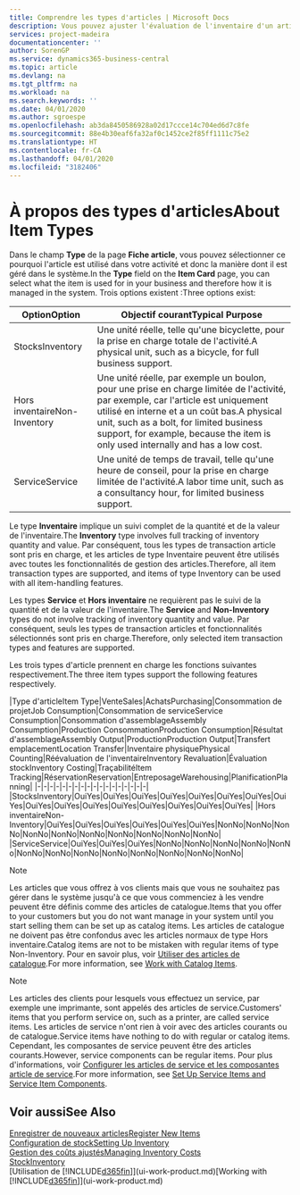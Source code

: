 ```yaml
---
title: Comprendre les types d'articles | Microsoft Docs
description: Vous pouvez ajuster l'évaluation de l'inventaire d'un article à l'aide des méthodes FIFO ou d'évaluation coût moyen, par exemple, lorsque les coûts article sont modifiés pour des motifs autres que les transactions.
services: project-madeira
documentationcenter: ''
author: SorenGP
ms.service: dynamics365-business-central
ms.topic: article
ms.devlang: na
ms.tgt_pltfrm: na
ms.workload: na
ms.search.keywords: ''
ms.date: 04/01/2020
ms.author: sgroespe
ms.openlocfilehash: ab3da8450586928a02d17ccce14c704ed6d7c8fe
ms.sourcegitcommit: 88e4b30eaf6fa32af0c1452ce2f85ff1111c75e2
ms.translationtype: HT
ms.contentlocale: fr-CA
ms.lasthandoff: 04/01/2020
ms.locfileid: "3182406"
---
```

# <a name="about-item-types"></a><span data-ttu-id="4a71a-103">À propos des types d'articles</span><span class="sxs-lookup"><span data-stu-id="4a71a-103">About Item Types</span></span>
<span data-ttu-id="4a71a-104">Dans le champ **Type** de la page **Fiche article**, vous pouvez sélectionner ce pourquoi l'article est utilisé dans votre activité et donc la manière dont il est géré dans le système.</span><span class="sxs-lookup"><span data-stu-id="4a71a-104">In the **Type** field on the **Item Card** page, you can select what the item is used for in your business and therefore how it is managed in the system.</span></span> <span data-ttu-id="4a71a-105">Trois options existent :</span><span class="sxs-lookup"><span data-stu-id="4a71a-105">Three options exist:</span></span>

|<span data-ttu-id="4a71a-106">Option</span><span class="sxs-lookup"><span data-stu-id="4a71a-106">Option</span></span>|<span data-ttu-id="4a71a-107">Objectif courant</span><span class="sxs-lookup"><span data-stu-id="4a71a-107">Typical Purpose</span></span>|
|------|-----------|
|<span data-ttu-id="4a71a-108">Stocks</span><span class="sxs-lookup"><span data-stu-id="4a71a-108">Inventory</span></span>|<span data-ttu-id="4a71a-109">Une unité réelle, telle qu'une bicyclette, pour la prise en charge totale de l'activité.</span><span class="sxs-lookup"><span data-stu-id="4a71a-109">A physical unit, such as a bicycle, for full business support.</span></span>|
|<span data-ttu-id="4a71a-110">Hors inventaire</span><span class="sxs-lookup"><span data-stu-id="4a71a-110">Non-Inventory</span></span>|<span data-ttu-id="4a71a-111">Une unité réelle, par exemple un boulon, pour une prise en charge limitée de l'activité, par exemple, car l'article est uniquement utilisé en interne et a un coût bas.</span><span class="sxs-lookup"><span data-stu-id="4a71a-111">A physical unit, such as a bolt, for limited business support, for example, because the item is only used internally and has a low cost.</span></span>|
|<span data-ttu-id="4a71a-112">Service</span><span class="sxs-lookup"><span data-stu-id="4a71a-112">Service</span></span>|<span data-ttu-id="4a71a-113">Une unité de temps de travail, telle qu'une heure de conseil, pour la prise en charge limitée de l'activité.</span><span class="sxs-lookup"><span data-stu-id="4a71a-113">A labor time unit, such as a consultancy hour, for limited business support.</span></span>|

<span data-ttu-id="4a71a-114">Le type **Inventaire** implique un suivi complet de la quantité et de la valeur de l'inventaire.</span><span class="sxs-lookup"><span data-stu-id="4a71a-114">The **Inventory** type involves full tracking of inventory quantity and value.</span></span> <span data-ttu-id="4a71a-115">Par conséquent, tous les types de transaction article sont pris en charge, et les articles de type Inventaire peuvent être utilisés avec toutes les fonctionnalités de gestion des articles.</span><span class="sxs-lookup"><span data-stu-id="4a71a-115">Therefore, all item transaction types are supported, and items of type Inventory can be used with all item-handling features.</span></span>

<span data-ttu-id="4a71a-116">Les types **Service** et **Hors inventaire** ne requièrent pas le suivi de la quantité et de la valeur de l'inventaire.</span><span class="sxs-lookup"><span data-stu-id="4a71a-116">The **Service** and **Non-Inventory** types do not involve tracking of inventory quantity and value.</span></span> <span data-ttu-id="4a71a-117">Par conséquent, seuls les types de transaction articles et fonctionnalités sélectionnés sont pris en charge.</span><span class="sxs-lookup"><span data-stu-id="4a71a-117">Therefore, only selected item transaction types and features are supported.</span></span>

<span data-ttu-id="4a71a-118">Les trois types d'article prennent en charge les fonctions suivantes respectivement.</span><span class="sxs-lookup"><span data-stu-id="4a71a-118">The three item types support the following features respectively.</span></span>

|<span data-ttu-id="4a71a-119">Type d'article</span><span class="sxs-lookup"><span data-stu-id="4a71a-119">Item Type</span></span>|<span data-ttu-id="4a71a-120">Vente</span><span class="sxs-lookup"><span data-stu-id="4a71a-120">Sales</span></span>|<span data-ttu-id="4a71a-121">Achats</span><span class="sxs-lookup"><span data-stu-id="4a71a-121">Purchasing</span></span>|<span data-ttu-id="4a71a-122">Consommation de projet</span><span class="sxs-lookup"><span data-stu-id="4a71a-122">Job Consumption</span></span>|<span data-ttu-id="4a71a-123">Consommation de service</span><span class="sxs-lookup"><span data-stu-id="4a71a-123">Service Consumption</span></span>|<span data-ttu-id="4a71a-124">Consommation d'assemblage</span><span class="sxs-lookup"><span data-stu-id="4a71a-124">Assembly Consumption</span></span>|<span data-ttu-id="4a71a-125">Production Consommation</span><span class="sxs-lookup"><span data-stu-id="4a71a-125">Production Consumption</span></span>|<span data-ttu-id="4a71a-126">Résultat d'assemblage</span><span class="sxs-lookup"><span data-stu-id="4a71a-126">Assembly Output</span></span>|<span data-ttu-id="4a71a-127">Production</span><span class="sxs-lookup"><span data-stu-id="4a71a-127">Production Output</span></span>|<span data-ttu-id="4a71a-128">Transfert emplacement</span><span class="sxs-lookup"><span data-stu-id="4a71a-128">Location Transfer</span></span>|<span data-ttu-id="4a71a-129">Inventaire physique</span><span class="sxs-lookup"><span data-stu-id="4a71a-129">Physical Counting</span></span>|<span data-ttu-id="4a71a-130">Réévaluation de l'inventaire</span><span class="sxs-lookup"><span data-stu-id="4a71a-130">Inventory Revaluation</span></span>|<span data-ttu-id="4a71a-131">Évaluation stock</span><span class="sxs-lookup"><span data-stu-id="4a71a-131">Inventory Costing</span></span>|<span data-ttu-id="4a71a-132">Traçabilité</span><span class="sxs-lookup"><span data-stu-id="4a71a-132">Item Tracking</span></span>|<span data-ttu-id="4a71a-133">Réservation</span><span class="sxs-lookup"><span data-stu-id="4a71a-133">Reservation</span></span>|<span data-ttu-id="4a71a-134">Entreposage</span><span class="sxs-lookup"><span data-stu-id="4a71a-134">Warehousing</span></span>|<span data-ttu-id="4a71a-135">Planification</span><span class="sxs-lookup"><span data-stu-id="4a71a-135">Planning</span></span>|
|-|-|-|-|-|-|-|-|-|-|-|-|-|-|-|-|-|-|
|<span data-ttu-id="4a71a-136">Stocks</span><span class="sxs-lookup"><span data-stu-id="4a71a-136">Inventory</span></span>|<span data-ttu-id="4a71a-137">Oui</span><span class="sxs-lookup"><span data-stu-id="4a71a-137">Yes</span></span>|<span data-ttu-id="4a71a-138">Oui</span><span class="sxs-lookup"><span data-stu-id="4a71a-138">Yes</span></span>|<span data-ttu-id="4a71a-139">Oui</span><span class="sxs-lookup"><span data-stu-id="4a71a-139">Yes</span></span>|<span data-ttu-id="4a71a-140">Oui</span><span class="sxs-lookup"><span data-stu-id="4a71a-140">Yes</span></span>|<span data-ttu-id="4a71a-141">Oui</span><span class="sxs-lookup"><span data-stu-id="4a71a-141">Yes</span></span>|<span data-ttu-id="4a71a-142">Oui</span><span class="sxs-lookup"><span data-stu-id="4a71a-142">Yes</span></span>|<span data-ttu-id="4a71a-143">Oui</span><span class="sxs-lookup"><span data-stu-id="4a71a-143">Yes</span></span>|<span data-ttu-id="4a71a-144">Oui</span><span class="sxs-lookup"><span data-stu-id="4a71a-144">Yes</span></span>|<span data-ttu-id="4a71a-145">Oui</span><span class="sxs-lookup"><span data-stu-id="4a71a-145">Yes</span></span>|<span data-ttu-id="4a71a-146">Oui</span><span class="sxs-lookup"><span data-stu-id="4a71a-146">Yes</span></span>|<span data-ttu-id="4a71a-147">Oui</span><span class="sxs-lookup"><span data-stu-id="4a71a-147">Yes</span></span>|<span data-ttu-id="4a71a-148">Oui</span><span class="sxs-lookup"><span data-stu-id="4a71a-148">Yes</span></span>|<span data-ttu-id="4a71a-149">Oui</span><span class="sxs-lookup"><span data-stu-id="4a71a-149">Yes</span></span>|<span data-ttu-id="4a71a-150">Oui</span><span class="sxs-lookup"><span data-stu-id="4a71a-150">Yes</span></span>|<span data-ttu-id="4a71a-151">Oui</span><span class="sxs-lookup"><span data-stu-id="4a71a-151">Yes</span></span>|<span data-ttu-id="4a71a-152">Oui</span><span class="sxs-lookup"><span data-stu-id="4a71a-152">Yes</span></span>|
|<span data-ttu-id="4a71a-153">Hors inventaire</span><span class="sxs-lookup"><span data-stu-id="4a71a-153">Non-Inventory</span></span>|<span data-ttu-id="4a71a-154">Oui</span><span class="sxs-lookup"><span data-stu-id="4a71a-154">Yes</span></span>|<span data-ttu-id="4a71a-155">Oui</span><span class="sxs-lookup"><span data-stu-id="4a71a-155">Yes</span></span>|<span data-ttu-id="4a71a-156">Oui</span><span class="sxs-lookup"><span data-stu-id="4a71a-156">Yes</span></span>|<span data-ttu-id="4a71a-157">Oui</span><span class="sxs-lookup"><span data-stu-id="4a71a-157">Yes</span></span>|<span data-ttu-id="4a71a-158">Oui</span><span class="sxs-lookup"><span data-stu-id="4a71a-158">Yes</span></span>|<span data-ttu-id="4a71a-159">Oui</span><span class="sxs-lookup"><span data-stu-id="4a71a-159">Yes</span></span>|<span data-ttu-id="4a71a-160">Non</span><span class="sxs-lookup"><span data-stu-id="4a71a-160">No</span></span>|<span data-ttu-id="4a71a-161">Non</span><span class="sxs-lookup"><span data-stu-id="4a71a-161">No</span></span>|<span data-ttu-id="4a71a-162">Non</span><span class="sxs-lookup"><span data-stu-id="4a71a-162">No</span></span>|<span data-ttu-id="4a71a-163">Non</span><span class="sxs-lookup"><span data-stu-id="4a71a-163">No</span></span>|<span data-ttu-id="4a71a-164">Non</span><span class="sxs-lookup"><span data-stu-id="4a71a-164">No</span></span>|<span data-ttu-id="4a71a-165">Non</span><span class="sxs-lookup"><span data-stu-id="4a71a-165">No</span></span>|<span data-ttu-id="4a71a-166">Non</span><span class="sxs-lookup"><span data-stu-id="4a71a-166">No</span></span>|<span data-ttu-id="4a71a-167">Non</span><span class="sxs-lookup"><span data-stu-id="4a71a-167">No</span></span>|<span data-ttu-id="4a71a-168">Non</span><span class="sxs-lookup"><span data-stu-id="4a71a-168">No</span></span>|<span data-ttu-id="4a71a-169">Non</span><span class="sxs-lookup"><span data-stu-id="4a71a-169">No</span></span>|
|<span data-ttu-id="4a71a-170">Service</span><span class="sxs-lookup"><span data-stu-id="4a71a-170">Service</span></span>|<span data-ttu-id="4a71a-171">Oui</span><span class="sxs-lookup"><span data-stu-id="4a71a-171">Yes</span></span>|<span data-ttu-id="4a71a-172">Oui</span><span class="sxs-lookup"><span data-stu-id="4a71a-172">Yes</span></span>|<span data-ttu-id="4a71a-173">Oui</span><span class="sxs-lookup"><span data-stu-id="4a71a-173">Yes</span></span>|<span data-ttu-id="4a71a-174">Non</span><span class="sxs-lookup"><span data-stu-id="4a71a-174">No</span></span>|<span data-ttu-id="4a71a-175">Non</span><span class="sxs-lookup"><span data-stu-id="4a71a-175">No</span></span>|<span data-ttu-id="4a71a-176">Non</span><span class="sxs-lookup"><span data-stu-id="4a71a-176">No</span></span>|<span data-ttu-id="4a71a-177">Non</span><span class="sxs-lookup"><span data-stu-id="4a71a-177">No</span></span>|<span data-ttu-id="4a71a-178">Non</span><span class="sxs-lookup"><span data-stu-id="4a71a-178">No</span></span>|<span data-ttu-id="4a71a-179">Non</span><span class="sxs-lookup"><span data-stu-id="4a71a-179">No</span></span>|<span data-ttu-id="4a71a-180">Non</span><span class="sxs-lookup"><span data-stu-id="4a71a-180">No</span></span>|<span data-ttu-id="4a71a-181">Non</span><span class="sxs-lookup"><span data-stu-id="4a71a-181">No</span></span>|<span data-ttu-id="4a71a-182">Non</span><span class="sxs-lookup"><span data-stu-id="4a71a-182">No</span></span>|<span data-ttu-id="4a71a-183">Non</span><span class="sxs-lookup"><span data-stu-id="4a71a-183">No</span></span>|<span data-ttu-id="4a71a-184">Non</span><span class="sxs-lookup"><span data-stu-id="4a71a-184">No</span></span>|<span data-ttu-id="4a71a-185">Non</span><span class="sxs-lookup"><span data-stu-id="4a71a-185">No</span></span>|<span data-ttu-id="4a71a-186">Non</span><span class="sxs-lookup"><span data-stu-id="4a71a-186">No</span></span>|

> [!NOTE]
> <span data-ttu-id="4a71a-187">Les articles que vous offrez à vos clients mais que vous ne souhaitez pas gérer dans le système jusqu'à ce que vous commenciez à les vendre peuvent être définis comme des articles de catalogue.</span><span class="sxs-lookup"><span data-stu-id="4a71a-187">Items that you offer to your customers but you do not want manage in your system until you start selling them can be set up as catalog items.</span></span> <span data-ttu-id="4a71a-188">Les articles de catalogue ne doivent pas être confondus avec les articles normaux de type Hors inventaire.</span><span class="sxs-lookup"><span data-stu-id="4a71a-188">Catalog items are not to be mistaken with regular items of type Non-Inventory.</span></span> <span data-ttu-id="4a71a-189">Pour en savoir plus, voir [Utiliser des articles de catalogue](inventory-how-work-nonstock-items.md).</span><span class="sxs-lookup"><span data-stu-id="4a71a-189">For more information, see [Work with Catalog Items](inventory-how-work-nonstock-items.md).</span></span>

> [!NOTE]
> <span data-ttu-id="4a71a-190">Les articles des clients pour lesquels vous effectuez un service, par exemple une imprimante, sont appelés des articles de service.</span><span class="sxs-lookup"><span data-stu-id="4a71a-190">Customers' items that you perform service on, such as a printer, are called service items.</span></span> <span data-ttu-id="4a71a-191">Les articles de service n'ont rien à voir avec des articles courants ou de catalogue.</span><span class="sxs-lookup"><span data-stu-id="4a71a-191">Service items have nothing to do with regular or catalog items.</span></span> <span data-ttu-id="4a71a-192">Cependant, les composantes de service peuvent être des articles courants.</span><span class="sxs-lookup"><span data-stu-id="4a71a-192">However, service components can be regular items.</span></span> <span data-ttu-id="4a71a-193">Pour plus d'informations, voir [Configurer les articles de service et les composantes article de service](service-how-setup-service-items.md).</span><span class="sxs-lookup"><span data-stu-id="4a71a-193">For more information, see [Set Up Service Items and Service Item Components](service-how-setup-service-items.md).</span></span>

## <a name="see-also"></a><span data-ttu-id="4a71a-194">Voir aussi</span><span class="sxs-lookup"><span data-stu-id="4a71a-194">See Also</span></span>
[<span data-ttu-id="4a71a-195">Enregistrer de nouveaux articles</span><span class="sxs-lookup"><span data-stu-id="4a71a-195">Register New Items</span></span>](inventory-how-register-new-items.md)  
[<span data-ttu-id="4a71a-196">Configuration de stock</span><span class="sxs-lookup"><span data-stu-id="4a71a-196">Setting Up Inventory</span></span>](inventory-setup-inventory.md)  
[<span data-ttu-id="4a71a-197">Gestion des coûts ajustés</span><span class="sxs-lookup"><span data-stu-id="4a71a-197">Managing Inventory Costs</span></span>](finance-manage-inventory-costs.md)  
[<span data-ttu-id="4a71a-198">Stock</span><span class="sxs-lookup"><span data-stu-id="4a71a-198">Inventory</span></span>](inventory-manage-inventory.md)  
<span data-ttu-id="4a71a-199">[Utilisation de [!INCLUDE[d365fin](includes/d365fin_md.md)]](ui-work-product.md)</span><span class="sxs-lookup"><span data-stu-id="4a71a-199">[Working with [!INCLUDE[d365fin](includes/d365fin_md.md)]](ui-work-product.md)</span></span>
